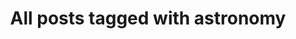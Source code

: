 ---
layout: tag
title: "All posts tagged with astronomy"
permalink: /weblog/tags/astronomy/
taxonomy: astronomy
---